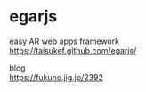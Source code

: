 # egarjs
easy AR web apps framework  
https://taisukef.github.com/egarjs/  

blog  
https://fukuno.jig.jp/2392  
